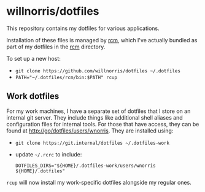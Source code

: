 # willnorris/dotfiles

This repository contains my dotfiles for various applications.

Installation of these files is managed by [rcm][], which I've actually bundled
as part of my dotfiles in the [rcm](./rcm/) directory.

[rcm]: https://github.com/thoughtbot/rcm

To set up a new host:

* `git clone https://github.com/willnorris/dotfiles ~/.dotfiles`
* `PATH="~/.dotfiles/rcm/bin:$PATH" rcup`

## Work dotfiles

For my work machines, I have a separate set of dotfiles that I store on an
internal git server. They include things like additional shell aliases and
configuration files for internal tools. For those that have access, they can
be found at <http://go/dotfiles/users/wnorris>. They are installed
using:

* `git clone https://git.internal/dotfiles ~/.dotfiles-work`
* update `~/.rcrc` to include:

      DOTFILES_DIRS="${HOME}/.dotfiles-work/users/wnorris ${HOME}/.dotfiles"

`rcup` will now install my work-specific dotfiles alongside my regular ones.